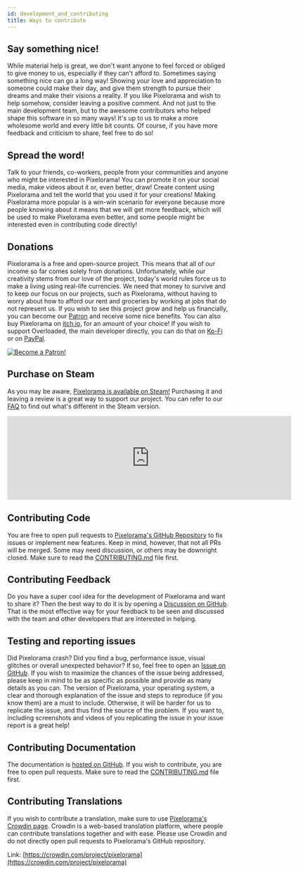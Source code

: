 ```yaml
---
id: development_and_contributing
title: Ways to contribute
---
```

## Say something nice!
While material help is great, we don't want anyone to feel forced or obliged to give money to us, especially if they can't afford to. Sometimes saying something nice can go a long way! Showing your love and appreciation to someone could make their day, and give them strength to pursue their dreams and make their visions a reality. If you like Pixelorama and wish to help somehow, consider leaving a positive comment. And not just to the main development team, but to the awesome contributors who helped shape this software in so many ways! It's up to us to make a more wholesome world and every little bit counts. Of course, if you have more feedback and criticism to share, feel free to do so!

## Spread the word!
Talk to your friends, co-workers, people from your communities and anyone who might be interested in Pixelorama! You can promote it on your social media, make videos about it or, even better, draw! Create content using Pixelorama and tell the world that you used it for your creations! Making Pixelorama more popular is a win-win scenario for everyone because more people knowing about it means that we will get more feedback, which will be used to make Pixelorama even better, and some people might be interested even in contributing code directly!

## Donations
Pixelorama is a free and open-source project. This means that all of our income so far comes solely from donations. Unfortunately, while our creativity stems from our love of the project, today's world rules force us to make a living using real-life currencies. We need that money to survive and to keep our focus on our projects, such as Pixelorama, without having to worry about how to afford our rent and groceries by working at jobs that do not represent us. If you wish to see this project grow and help us financially, you can become our [Patron](https://patreon.com/OramaInteractive) and receive some nice benefits. You can also buy Pixelorama on [itch.io](https://orama-interactive.itch.io/pixelorama), for an amount of your choice! If you wish to support Overloaded, the main developer directly, you can do that on [Ko-Fi](https://ko-fi.com/overloadedorama) or on [PayPal](https://www.paypal.com/paypalme/OverloadedOrama).

[![Become a Patron!](https://c5.patreon.com/external/logo/become_a_patron_button.png)](https://patreon.com/OramaInteractive)

## Purchase on Steam
As you may be aware, [Pixelorama is available on Steam!](https://store.steampowered.com/app/2779170/Pixelorama/) Purchasing it and leaving a review is a great way to support our project. You can refer to our [FAQ](faq) to find out what's different in the Steam version.
<iframe src="https://store.steampowered.com/widget/2779170/" frameborder="0" width="646" height="190"></iframe>

## Contributing Code
You are free to open pull requests to [Pixelorama's GitHub Repository](https://github.com/Orama-Interactive/Pixelorama) to fix issues or implement new features. Keep in mind, however, that not all PRs will be merged. Some may need discussion, or others may be downright closed. Make sure to read the [CONTRIBUTING.md](https://github.com/Orama-Interactive/Pixelorama/blob/master/CONTRIBUTING.md) file first.

## Contributing Feedback
Do you have a super cool idea for the development of Pixelorama and want to share it? Then the best way to do it is by opening a [Discussion on GitHub](https://github.com/Orama-Interactive/Pixelorama/discussions/categories/ideas). That is the most effective way for your feedback to be seen and discussed with the team and other developers that are interested in helping.

## Testing and reporting issues
Did Pixelorama crash? Did you find a bug, performance issue, visual glitches or overall unexpected behavior? If so, feel free to open an [Issue on GitHub](https://github.com/Orama-Interactive/Pixelorama/issues). If you wish to maximize the chances of the issue being addressed, please keep in mind to be as specific as possible and provide as many details as you can. The version of Pixelorama, your operating system, a clear and thorough explanation of the issue and steps to reproduce (if you know them) are a must to include. Otherwise, it will be harder for us to replicate the issue, and thus find the source of the problem. If you want to, including screenshots and videos of you replicating the issue in your issue report is a great help!

## Contributing Documentation
The documentation is [hosted on GitHub](https://github.com/Orama-Interactive/Pixelorama-Docs). If you wish to contribute, you are free to open pull requests. Make sure to read the [CONTRIBUTING.md](https://github.com/Orama-Interactive/Pixelorama-Docs/blob/master/CONTRIBUTING.md) file first.

## Contributing Translations
If you wish to contribute a translation, make sure to use [Pixelorama's Crowdin page](https://crowdin.com/project/pixelorama). Crowdin is a web-based translation platform, where people can contribute translations together and with ease. Please use Crowdin and do not directly open pull requests to Pixelorama's GitHub repository.

Link: [https://crowdin.com/project/pixelorama](https://crowdin.com/project/pixelorama)
